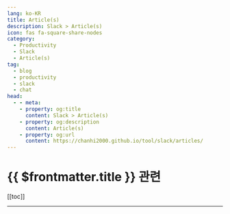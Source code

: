 ```yaml
---
lang: ko-KR
title: Article(s)
description: Slack > Article(s)
icon: fas fa-square-share-nodes
category: 
  - Productivity
  - Slack
  - Article(s)
tag: 
  - blog
  - productivity
  - slack
  - chat
head:
  - - meta:
    - property: og:title
      content: Slack > Article(s)
    - property: og:description
      content: Article(s)
    - property: og:url
      content: https://chanhi2000.github.io/tool/slack/articles/
---
```


# {{ $frontmatter.title }} 관련

[[toc]]

---

<TagLinks />